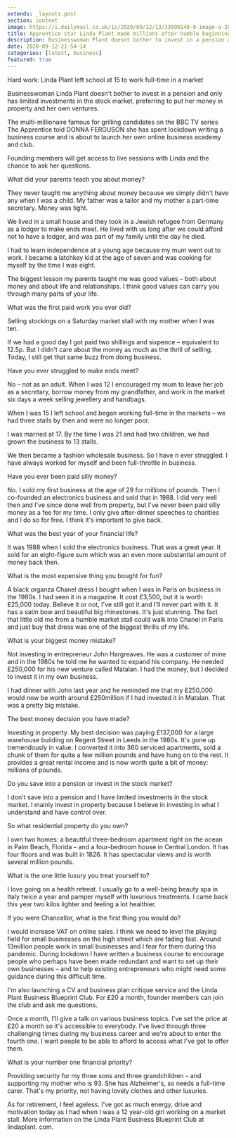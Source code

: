```yaml
---
extends: _layouts.post
section: content
image: https://i.dailymail.co.uk/1s/2020/09/12/13/33090140-0-image-a-28_1599912193902.jpg 
title: Apprentice star Linda Plant made millions after humble beginning 
description: Businesswoman Plant doesnt bother to invest in a pension and only has limited investments in the stock market, preferring to put her money in property and her own ventures. 
date: 2020-09-12-21-54-14 
categories: [latest, business] 
featured: true 
--- 
```

Hard work: Linda Plant left school at 15 to work full-time in a market

Businesswoman Linda Plant doesn't bother to invest in a pension and only has limited investments in the stock market, preferring to put her money in property and her own ventures. 

The multi-millionaire famous for grilling candidates on the BBC TV series The Apprentice told DONNA FERGUSON she has spent lockdown writing a business course and is about to launch her own online business academy and club. 

Founding members will get access to live sessions with Linda and the chance to ask her questions. 

What did your parents teach you about money? 

They never taught me anything about money because we simply didn't have any when I was a child. My father was a tailor and my mother a part-time secretary. Money was tight. 

We lived in a small house and they took in a Jewish refugee from Germany as a lodger to make ends meet. He lived with us long after we could afford not to have a lodger, and was part of my family until the day he died. 

I had to learn independence at a young age because my mum went out to work. I became a latchkey kid at the age of seven and was cooking for myself by the time I was eight. 

The biggest lesson my parents taught me was good values – both about money and about life and relationships. I think good values can carry you through many parts of your life. 

What was the first paid work you ever did? 

Selling stockings on a Saturday market stall with my mother when I was ten. 

If we had a good day I got paid two shillings and sixpence – equivalent to 12.5p. But I didn't care about the money as much as the thrill of selling. Today, I still get that same buzz from doing business. 

Have you ever struggled to make ends meet? 

No – not as an adult. When I was 12 I encouraged my mum to leave her job as a secretary, borrow money from my grandfather, and work in the market six days a week selling jewellery and handbags. 

When I was 15 I left school and began working full-time in the markets – we had three stalls by then and were no longer poor. 

I was married at 17. By the time I was 21 and had two children, we had grown the business to 13 stalls. 

We then became a fashion wholesale business. So I have n ever struggled. I have always worked for myself and been full-throttle in business. 

Have you ever been paid silly money? 

No. I sold my first business at the age of 29 for millions of pounds. Then I co-founded an electronics business and sold that in 1988. I did very well then and I've since done well from property, but I've never been paid silly money as a fee for my time. I only give after-dinner speeches to charities and I do so for free. I think it's important to give back. 

What was the best year of your financial life? 

It was 1988 when I sold the electronics business. That was a great year. It sold for an eight-figure sum which was an even more substantial amount of money back then. 

What is the most expensive thing you bought for fun? 

A black organza Chanel dress I bought when I was in Paris on business in the 1980s. I had seen it in a magazine. It cost £3,500, but it is worth £25,000 today. Believe it or not, I've still got it and I'll never part with it. It has a satin bow and beautiful big rhinestones. It's just stunning. The fact that little old me from a humble market stall could walk into Chanel in Paris and just buy that dress was one of the biggest thrills of my life.

What is your biggest money mistake? 

Not investing in entrepreneur John Hargreaves. He was a customer of mine and in the 1980s he told me he wanted to expand his company. He needed £250,000 for his new venture called Matalan. I had the money, but I decided to invest it in my own business.

I had dinner with John last year and he reminded me that my £250,000 would now be worth around £250million if I had invested it in Matalan. That was a pretty big mistake.  

The best money decision you have made? 

Investing in property. My best decision was paying £137,000 for a large warehouse building on Regent Street in Leeds in the 1980s. It's gone up tremendously in value. I converted it into 360 serviced apartments, sold a chunk of them for quite a few million pounds and have hung on to the rest. It provides a great rental income and is now worth quite a bit of money: millions of pounds.

Do you save into a pension or invest in the stock market? 

I don't save into a pension and I have limited investments in the stock market. I mainly invest in property because I believe in investing in what I understand and have control over. 

So what residential property do you own? 

I own two homes: a beautiful three-bedroom apartment right on the ocean in Palm Beach, Florida – and a four-bedroom house in Central London. It has four floors and was built in 1826. It has spectacular views and is worth several million pounds. 

What is the one little luxury you treat yourself to? 

I love going on a health retreat. I usually go to a well-being beauty spa in Italy twice a year and pamper myself with luxurious treatments. I came back this year two kilos lighter and feeling a lot healthier. 

If you were Chancellor, what is the first thing you would do? 

I would increase VAT on online sales. I think we need to level the playing field for small businesses on the high street which are fading fast. Around 13million people work in small businesses and I fear for them during this pandemic. During lockdown I have written a business course to encourage people who perhaps have been made redundant and want to set up their own businesses – and to help existing entrepreneurs who might need some guidance during this difficult time. 

I'm also launching a CV and business plan critique service and the Linda Plant Business Blueprint Club. For £20 a month, founder members can join the club and ask me questions. 

Once a month, I'll give a talk on various business topics. I've set the price at £20 a month so it's accessible to everybody. I've lived through three challenging times during my business career and we're about to enter the fourth one. I want people to be able to afford to access what I've got to offer them.

What is your number one financial priority? 

Providing security for my three sons and three grandchildren – and supporting my mother who is 93. She has Alzheimer's, so needs a full-time carer. That's my priority, not having lovely clothes and other luxuries. 

As for retirement, I feel ageless. I've got as much energy, drive and motivation today as I had when I was a 12 year-old girl working on a market stall. More information on the Linda Plant Business Blueprint Club at lindaplant. com. 

